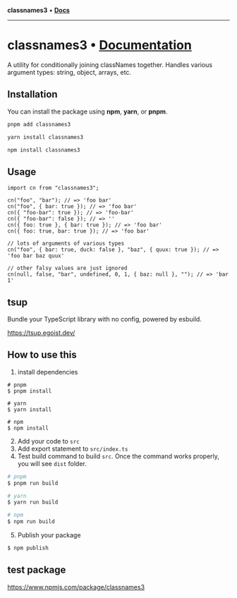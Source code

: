 **classnames3** • [**Docs**](globals.md)

***

# **classnames3** • [**Documentation**](https://github.com/idimetrix/classnames3/blob/main/docs/classes/ProDate.md)

A utility for conditionally joining classNames together.
Handles various argument types: string, object, arrays, etc.

## Installation

You can install the package using **npm**, **yarn**, or **pnpm**.

```bash
pnpm add classnames3

yarn install classnames3

npm install classnames3
```

## Usage

```tsx
import cn from "classnames3";

cn("foo", "bar"); // => 'foo bar'
cn("foo", { bar: true }); // => 'foo bar'
cn({ "foo-bar": true }); // => 'foo-bar'
cn({ "foo-bar": false }); // => ''
cn({ foo: true }, { bar: true }); // => 'foo bar'
cn({ foo: true, bar: true }); // => 'foo bar'

// lots of arguments of various types
cn("foo", { bar: true, duck: false }, "baz", { quux: true }); // => 'foo bar baz quux'

// other falsy values are just ignored
cn(null, false, "bar", undefined, 0, 1, { baz: null }, ""); // => 'bar 1'
```

## tsup

Bundle your TypeScript library with no config, powered by esbuild.

https://tsup.egoist.dev/

## How to use this

1. install dependencies

```
# pnpm
$ pnpm install

# yarn
$ yarn install

# npm
$ npm install
```

2. Add your code to `src`
3. Add export statement to `src/index.ts`
4. Test build command to build `src`.
   Once the command works properly, you will see `dist` folder.

```zsh
# pnpm
$ pnpm run build

# yarn
$ yarn run build

# npm
$ npm run build
```

5. Publish your package

```zsh
$ npm publish
```

## test package

https://www.npmjs.com/package/classnames3
